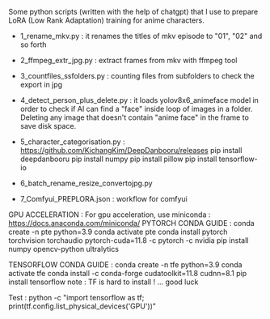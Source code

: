 Some python scripts (written with the help of chatgpt) that I use to prepare LoRA (Low Rank Adaptation) training for anime characters.
- 1_rename_mkv.py : it renames the titles of mkv episode to "01", "02" and so forth
- 2_ffmpeg_extr_jpg.py : extract frames from mkv with ffmpeg tool
- 3_countfiles_ssfolders.py : counting files from subfolders to check the export in jpg
- 4_detect_person_plus_delete.py : it loads yolov8x6_animeface model in order to check if AI can find a "face" inside loop of images in a folder. Deleting any image that doesn't contain "anime face" in the frame to save disk space.
- 5_character_categorisation.py : https://github.com/KichangKim/DeepDanbooru/releases
pip install deepdanbooru
pip install numpy
pip install pillow
pip install tensorflow-io

- 6_batch_rename_resize_convertojpg.py
- 7_Comfyui_PREPLORA.json : workflow for comfyui

GPU ACCELERATION : 
For gpu acceleration, use miniconda : https://docs.anaconda.com/miniconda/
PYTORCH CONDA GUIDE :
conda create -n pte python=3.9
conda activate pte
conda install pytorch torchvision torchaudio pytorch-cuda=11.8 -c pytorch -c nvidia
pip install numpy opencv-python ultralytics

TENSORFLOW CONDA GUIDE : 
conda create -n tfe python=3.9
conda activate tfe
conda install -c conda-forge cudatoolkit=11.8 cudnn=8.1
pip install tensorflow
note : TF is hard to install ! ... good luck

Test : 
python -c "import tensorflow as tf; print(tf.config.list_physical_devices('GPU'))"

